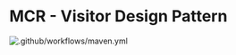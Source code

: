 # MCR - Visitor Design Pattern

![.github/workflows/maven.yml](https://github.com/alexandrepiveteau/heig-MCR-visitor/workflows/.github/workflows/maven.yml/badge.svg?branch=master)

